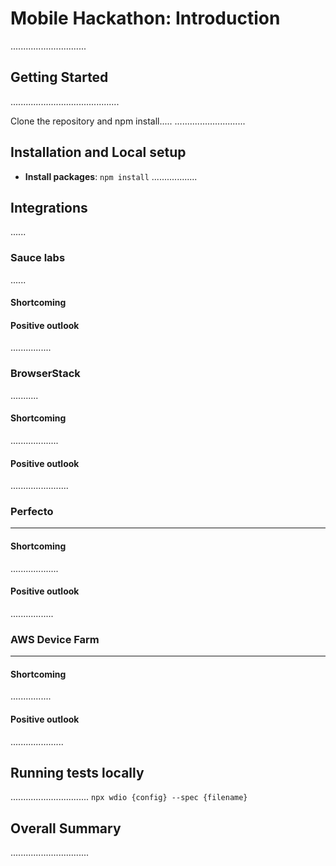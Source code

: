 
# Mobile Hackathon: Introduction
..............................

## Getting Started
...........................................

Clone the repository and npm install.....
............................

## Installation and Local setup
- **Install packages**: `npm install`
..................

## Integrations
......

### Sauce labs
......

#### Shortcoming

#### Positive outlook
................

### BrowserStack
...........

#### Shortcoming
...................

#### Positive outlook
.......................

### Perfecto
----------

#### Shortcoming
...................

#### Positive outlook
.................

### AWS Device Farm
-------------

#### Shortcoming
................

#### Positive outlook
.....................



## Running tests locally
...............................
`npx wdio {config} --spec {filename}`

## Overall Summary
...............................
